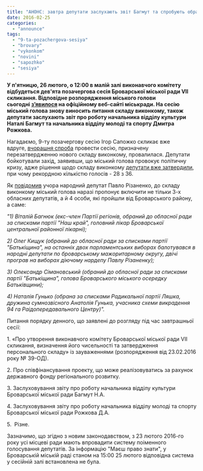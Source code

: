 ```yaml
---
title: "АНОНС: завтра депутати заслухають звіт Багмут та спробують обрати новий виконком"
date: 2016-02-25
categories: 
  - "announce"
tags: 
  - "9-ta-pozachergova-sesiya"
  - "brovary"
  - "vykonkom"
  - "novini"
  - "sapozhko"
  - "sesiya"
---
```


**У п'ятницю, 26 лютого, о 12:00 в малій залі виконавчого комітету відбудеться дев'ята позачергова сесія Броварської міської ради VII скликання. Відповідне розпорядження міського голови сьогодні [з’явилося](http://brovary-rada.gov.ua/rozporyadzhennya-m%D1%96skogo-golovi-v%D1%96d-25022016-%E2%84%9644-od-pro-sklikannya-dev%E2%80%99yato%D1%97-pozachergovo%D1%97-ses%D1%96%D1%97-bro) на офіційному веб-сайті міськради. На сесію міський голова знову виносить питання складу виконкому, також депутати заслухають звіт про роботу начальника відділу культури Наталі Багмут та начальника відділу молоді та спорту Дмитра Рожкова.**

Нагадаємо, 9-ту позачергову сесію Ігор Сапожко скликає вже вдруге, [вчорашня спроба](https://mpz.brovary.org/sapozhko-stavyt-ultymatum-deputaty-trymayut-pozytsiyi-u-miskradi-novyj-vytok-politychnoyi-kryzy/) провести сесію, призначену перезатвердженню нового складу виконкому, провалилася. Депутати бойкотували захід, заявивши, що міський голова провокує політичну кризу, адже рішення щодо складу виконкому [депутати вже затвердили](https://mpz.brovary.org/klyuchova-sesiya-sapozhko-vtratyv-vynogradovu-svoboda-pidtrymala-regionala-ta-otrymala-sekretarya/), при чому рекордною кількістю голосів - 28 з 36.

Як [повідомив](https://www.facebook.com/groups/brovary/permalink/1201060126590618/) учора народний депутат Павло Різаненко, до складу виконкому міський голова наразі пропонує включити не тільки 3-х обласних депутатів, а й 4 особи, які пройшли від Броварського району, а саме:

_"1) Віталій Багнюк (екс-член Партії регіонів, обраний до обласної ради за списками партії "Наш край", головний лікар Броварської центральної районної лікарні);_

_2) Олег Кищук (обраний до обласної ради за списками партії "Батькіщина", на останніх двох парламентських виборах балотувався в народні депутати по броварському мажоритарному округу, двічі програв на виборах діючому нардепу Павлу Різаненку);_

_3) Олександр Сімановський (обраний до обласної ради за списками партії "Батькіщина", голова Броварського міського осередку Батьківщини);_

_4) Наталія Гунько (обрана за списками Радикальної партії Ляшка, дружина сумнозвісного Анатолія Гунька, учасника схеми викрадення 94 га Раідопередавального Центру)"._

Питання порядку денного, що заявлені до розгляду під час завтрашньої сесії:

1\. «Про утворення виконавчого комітету Броварської міської ради VII скликання, визначення його чисельності та затвердження персонального складу» із зауваженнями (розпорядження від 23.02.2016 року № 39-ОД).

2\. Про співфінансування проекту, що може реалізовуватись за рахунок державного фонду регіонального розвитку.

3\. Заслуховування звіту про роботу начальника відділу культури Броварської міської ради Багмут Н.А.

4\. Заслуховування звіту про роботу начальника відділу молоді та спорту Броварської міської ради Рожкова Д.А.

5\.  Різне.

Зазначимо, що згідно з новим законодавством, з 23 лютого 2016-го року усі місцеві ради мають впровадити систему поіменного голосування депутатів. За інформацію "Маєш право знати", у Броварській міській раді станом на 15:00 25 лютого відповідна система у сесійній залі встановлена не була.
